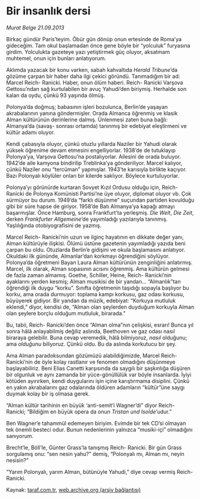 # Bir insanlık dersi 

*Murat Belge 21.09.2013*

<div class="yazi"><p>Birkaç gündür Paris’teyim. Öbür gün dönüp onun ertesinde de Roma’ya gideceğim. Tam okul başlamadan önce gene böyle bir “yolculuk” furyasına girdim. Yolculukta gazeteye yazı yetiştirmek güç oluyor, aksatmam muhtemel, onun için bunları anlatıyorum.</p>
<p>Aklımda yazacak bir konu varken, sabah kahvaltıda <i>Herald Tribune</i>’da gözüme çarpan bir haber daha ilgi çekici göründü. Tanımadığım bir ad: Marcel Reich- Ranicki. Haber, onun ölüm haberi. Reich- Ranicki Varşova Gettosu’ndan sağ kurtulabilen bir avuç Yahudi’den biriymiş. Herhalde son kalan da oydu, çünkü 93 yaşında ölmüş.</p>
<p>Polonya’da doğmuş; babasının işleri bozulunca, Berlin’de yaşayan akrabalarının yanına göndermişler. Orada Almanca öğrenmiş ve klasik Alman kültürünün derinlerine dalmış. Ünlenmesi zaten buna bağlı: Almanya’da (savaş- sonrası ortamda) tanınmış bir edebiyat eleştirmeni ve kültür adamı oluyor.</p>
<p>Kendi çabasıyla oluyor, çünkü otuzlu yıllarda Naziler bir Yahudi olarak yüksek öğrenime devam etmesini engelliyorlar. 1938’de de tutuklayıp Polonya’ya, Varşova Gettosu’na postalıyorlar. Ailesini de orada buluyor. 1942’de aile kamyona bindirilip Treblinka’ya gönderiliyor. Marcel kalıyor, çünkü Naziler onu “tercüman” yapmışlar. 1943’te karısıyla birlikte kaçıyor. Bazı Polonyalı köylüler onları bir kilerde saklıyor. Böylece kurtuluyorlar.</p>
<p>Polonya’yı  görünürde  kurtaran Sovyet Kızıl Ordusu olduğu için, Reich- Ranicki de Polonya Komünisti Partisi’ne üye oluyor, diplomat oluyor vb. Çok sürmüyor bu durum. 1949’da “farklı düşünme” suçundan partiden kovulduğu gibi bir süre hapse de giriyor. 1958’de Batı Almanya’ya kapağı atmayı başarmışlar. Önce Hamburg, sonra Frankfurt’ta yerleşmiş. <i>Die Welt</i>, <i>Die Zeit</i>, derken <i>Frankfurter Allgemeine</i>’de yayımladığı yazılarıyla tanınmış. Yaşlılığında otobiyografisini de yazmış.</p>
<p>Marcel Reich- Ranicki’nin uzun ve ilginç hayatının en dikkate değer yanı, Alman kültürüyle ilişkisi. Ölümü üstüne gazetenin yayımladığı yazıda beni çarpan bu oldu. Otuzlarda Berlin’e gidişini ve okula başlamasını anlatıyor. Okuldaki ilk gününde, Almanlar’dan korkmayı öğrendiğini söylüyor. Polonya’da öğretmeni  Bayan Laura  Alman kültürünün zenginliğini anlatırmış. Marcel, ilk olarak, Alman sopasının acısını öğrenmiş. Ama kültürün gelmesi de fazla zaman almamış. Goethe, Schiller, Heine, Reich- Ranicki’nin ayaklarını yerden kesmiş; Alman musikisi de bir yandan... “Almanlık”tan öğrendiği ilk duygu “korku”. Sınıfta öğretmenin taşıdığı sopayla başlıyor bu korku, ama orada durmuyor: toplama kampı korkusu, gaz odası korkusu, büyüyerek gidiyor. Bir yandan da müzik, edebiyat: “Korkuya mutluluk eklendi,” diyor, kendisi de, “Alman olan şeylerden duyduğum korkuyla Alman olan şeylere borçlu olduğum mutluluk, birarada.”</p>
<p>Bu, tabii, Reich- Ranicki’den önce “Alman olma”nın çelişkisi, esrarı! Bunca yıl sonra hâlâ anlayabilmiş değiliz aslında, Beethoven ve gaz odası nasıl biraraya gelebilir. Buna cevap veremedik, hâlâ bilmiyoruz, <i>nasıl</i> olduğunu; ama <i>olduğunu</i> biliyoruz. Çünkü oldu. Bu da aslında korkutucu bir şey. </p>
<p>Ama Alman paradoksundan gözümüzü alabildiğimizde, Marcel Reich- Ranicki’nin de öyle kolay rastlanır ve fenomen olmadığını düşünmeye başlayabiliriz. Beni Elias Canetti karşısında da saygılı bir şaşkınlığa düşüren bir olgunluk ve aynı zamanda bir yüce-gönüllülük var böyle insanlarda. İyiyi kötüden ayırırken, kendi duygularını işin içine karıştırmama disiplini. Çünkü en yakın akrabalarını gaz odalarında öldüren adamların “kültür”üne saygı duymak kolay bir iş olmasa gerek.</p>
<p>“Alman kültür tarihinin en büyük ‘anti-semit’i Wagner’di” diyor Reich- Ranicki; “Bildiğim en büyük opera da onun <i>Tristan und Isolde</i>’udur.”</p>
<p>Ben Wagner’e tahammül edemeyen biriyim. Evimde bir tek CD’si olmayan tek önemli besteci odur. Bunun nedenlerinin yalnızca “musiki-içi” olmadığını sanıyorum.</p>
<p>Brecht’le, Böll’le, Günter Grass’la tanışmış Reich- Ranicki. Bir gün Grass sorgulamış onu: “sen nesin yahu?” demiş, “Polonyalı mı, Alman mı, neyin nesisin?”</p>
<p>“Yarım Polonyalı, yarım Alman, bütünüyle Yahudi,” diye cevap vermiş Reich- Ranicki.</p>
</div>

Kaynak: [taraf.com.tr](http://www.taraf.com.tr/murat-belge/makale-bir-insanlik-dersi.htm), [web.archive.org (arşiv bağlantısı)](http://web.archive.org/web/20130921182724/http://www.taraf.com.tr/murat-belge/makale-bir-insanlik-dersi.htm)
